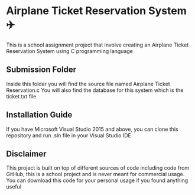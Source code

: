 # Airplane Ticket Reservation System :airplane:
This is a school assignment project that involve creating an Airplane Ticket Reservation System using C programming language

## Submission Folder
Inside this folder you will find the source file named Airplane Ticket Reservation.c
You will also find the database for this system which is the ticket.txt file

## Installation Guide
If you have Microsoft Visual Studio 2015 and above, you can clone this repository and run .sln file in your Visual Studio IDE

## Disclaimer
This project is built on top of different sources of code including code from GitHub, this is a school project and is never meant for commercial usage. You can download this code for your personal usage if you found anything useful
